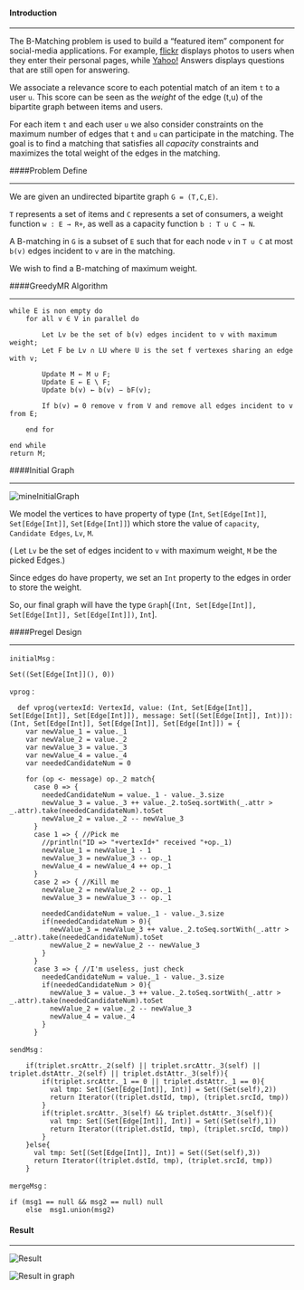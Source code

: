 #### Introduction

***

The B-Matching problem is used to build a “featured item” component for social-media applications. For example, [flickr](https://www.flickr.com) displays photos to users when they enter their personal pages, while [Yahoo!](https://www.yahoo.com) Answers displays questions that are still open for answering.

We associate a relevance score to each potential match of an item `t` to a user `u`. This score can be seen as the *weight* of the edge (t,u) of the bipartite graph between items and users. 

For each item `t` and each user `u` we also consider constraints on the maximum number of edges that `t` and `u` can participate in the matching. The goal is to find a matching that satisfies all *capacity* constraints and maximizes the total weight of the edges in the matching. 


####Problem Define

***

We are given an undirected bipartite graph `G = (T,C,E)`.
 
 `T` represents a set of items and `C` represents a set of consumers, a weight function `w : E → R+`, as well as a capacity function `b : T ∪ C → N`. 
 
 A B-matching in `G` is a subset of `E` such that for each node `v` in `T ∪ C` at most `b(v)` edges incident to `v` are in the matching. 
 
 We wish to find a B-matching of maximum weight.



####GreedyMR Algorithm

***

	while E is non empty do 
		for all v ∈ V in parallel do
		
			Let Lv be the set of b(v) edges incident to v with maximum weight;
			Let F be Lv ∩ LU where U is the set f vertexes sharing an edge with v; 
			
			Update M ← M ∪ F;
			Update E ← E \ F;
			Update b(v) ← b(v) − bF(v);
			
			If b(v) = 0 remove v from V and remove all edges incident to v from E;
			
		end for 
		
	end while 
	return M;
	
####Initial Graph

***

![mineInitialGraph](http://i.imgur.com/0rBd2X5.png)

We model the vertices to have property of type (`Int`, `Set[Edge[Int]]`, `Set[Edge[Int]]`, `Set[Edge[Int]]`) which store the value of `capacity`, `Candidate Edges`, `Lv`, `M`.

( Let `Lv` be the set of edges incident to `v` with maximum weight, `M` be the picked Edges.) 

Since edges do have property, we set an `Int` property to the edges in order to store the weight. 

So, our final graph will have the type `Graph`[`(Int, Set[Edge[Int]], Set[Edge[Int]], Set[Edge[Int]])`, `Int`]. 



####Pregel Design

***


`initialMsg` : 

	Set((Set[Edge[Int]](), 0))

`vprog` : 

      def vprog(vertexId: VertexId, value: (Int, Set[Edge[Int]], Set[Edge[Int]], Set[Edge[Int]]), message: Set[(Set[Edge[Int]], Int)]): (Int, Set[Edge[Int]], Set[Edge[Int]], Set[Edge[Int]]) = {
        var newValue_1 = value._1
        var newValue_2 = value._2
        var newValue_3 = value._3
        var newValue_4 = value._4
        var neededCandidateNum = 0

        for (op <- message) op._2 match{
          case 0 => {
            neededCandidateNum = value._1 - value._3.size
            newValue_3 = value._3 ++ value._2.toSeq.sortWith(_.attr > _.attr).take(neededCandidateNum).toSet
            newValue_2 = value._2 -- newValue_3
          }
          case 1 => { //Pick me
            //println("ID => "+vertexId+" received "+op._1)
            newValue_1 = newValue_1 - 1
            newValue_3 = newValue_3 -- op._1
            newValue_4 = newValue_4 ++ op._1
          }
          case 2 => { //Kill me
            newValue_2 = newValue_2 -- op._1
            newValue_3 = newValue_3 -- op._1

            neededCandidateNum = value._1 - value._3.size
            if(neededCandidateNum > 0){
              newValue_3 = newValue_3 ++ value._2.toSeq.sortWith(_.attr > _.attr).take(neededCandidateNum).toSet
              newValue_2 = newValue_2 -- newValue_3
            }
          }
          case 3 => { //I'm useless, just check
            neededCandidateNum = value._1 - value._3.size
            if(neededCandidateNum > 0){
              newValue_3 = value._3 ++ value._2.toSeq.sortWith(_.attr > _.attr).take(neededCandidateNum).toSet
              newValue_2 = value._2 -- newValue_3
              newValue_4 = value._4
            }
          }


`sendMsg` :


        if(triplet.srcAttr._2(self) || triplet.srcAttr._3(self) || triplet.dstAttr._2(self) || triplet.dstAttr._3(self)){
            if(triplet.srcAttr._1 == 0 || triplet.dstAttr._1 == 0){
              val tmp: Set[(Set[Edge[Int]], Int)] = Set((Set(self),2))
              return Iterator((triplet.dstId, tmp), (triplet.srcId, tmp))
            }
            if(triplet.srcAttr._3(self) && triplet.dstAttr._3(self)){
              val tmp: Set[(Set[Edge[Int]], Int)] = Set((Set(self),1))
              return Iterator((triplet.dstId, tmp), (triplet.srcId, tmp))
            }
        }else{
          val tmp: Set[(Set[Edge[Int]], Int)] = Set((Set(self),3))
          return Iterator((triplet.dstId, tmp), (triplet.srcId, tmp))
        }


`mergeMsg` :

	if (msg1 == null && msg2 == null) null
        else  msg1.union(msg2)
    

#### Result

***

![Result](http://i.imgur.com/d9nYIjl.png)


![Result in graph](http://i.imgur.com/yvV19w1.png)


